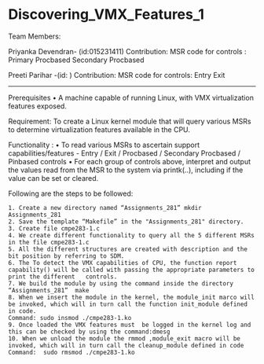 # Discovering_VMX_Features_1

Team Members:

Priyanka Devendran- (id:015231411)
Contribution:
MSR code for controls :
Primary Procbased
Secondary Procbased

Preeti Parihar -(id:      )
Contribution:
MSR code for controls:
Entry 
Exit
____________________________________________________________________________
Prerequisites 
• A machine capable of running Linux, with VMX virtualization features exposed. 

Requirement:
To create a Linux kernel module that will query various MSRs to determine virtualization features available in the CPU. 

Functionality :
	• To  read various MSRs to ascertain support capabilities/features - Entry / Exit / Procbased / Secondary Procbased / Pinbased controls
	• For each group of controls above, interpret and output the values read from the MSR to the system via printk(..), including if the value can be set or cleared.


Following are the steps to be followed:

	1. Create a new directory named “Assignments_281” mkdir Assignments_281
	2. Save the template “Makefile” in the "Assignments_281" directory.
	3. Create file cmpe283-1.c
	4. We create different functionality to query all the 5 different MSRs in the file cmpe283-1.c
	5. All the different structures are created with description and the bit position by referring to SDM.
	6. The To detect the VMX capabilities of CPU, the function report capability() will be called with passing the appropriate parameters to print the different   controls. 
	7. We build the module by using the command inside the directory  “Assignments_281”  make
	8. When we insert the module in the kernel, the module_init marco will be invoked, which will in turn call the function init_module defined in code.  
	Command: sudo insmod ./cmpe283-1.ko
	9. Once loaded the VMX features must  be logged in the kernel log and this can be checked by using the command:dmesg
	10. When we unload the module the rmmod ,module_exit macro will be invoked, which will in turn call the cleanup_module defined in code
	Command:  sudo rmsmod ./cmpe283-1.ko

